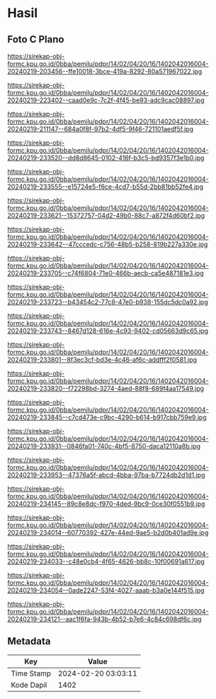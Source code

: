 # Hasil

## Foto C Plano

https://sirekap-obj-formc.kpu.go.id/0bba/pemilu/pdpr/14/02/04/20/16/1402042016004-20240219-203456--ffe10018-3bce-419a-8292-80a571967022.jpg

https://sirekap-obj-formc.kpu.go.id/0bba/pemilu/pdpr/14/02/04/20/16/1402042016004-20240219-223402--caad0e9c-7c2f-4f45-be93-adc9cac08897.jpg

https://sirekap-obj-formc.kpu.go.id/0bba/pemilu/pdpr/14/02/04/20/16/1402042016004-20240219-211147--684a0f8f-97b2-4df5-9f46-721101aedf5f.jpg

https://sirekap-obj-formc.kpu.go.id/0bba/pemilu/pdpr/14/02/04/20/16/1402042016004-20240219-233520--dd8d8645-0102-416f-b3c5-bd9357f3e1b0.jpg

https://sirekap-obj-formc.kpu.go.id/0bba/pemilu/pdpr/14/02/04/20/16/1402042016004-20240219-233555--e15724e5-f6ce-4cd7-b55d-2bb81bb52fe4.jpg

https://sirekap-obj-formc.kpu.go.id/0bba/pemilu/pdpr/14/02/04/20/16/1402042016004-20240219-233621--15372757-04d2-49b0-88c7-a872f4d60bf2.jpg

https://sirekap-obj-formc.kpu.go.id/0bba/pemilu/pdpr/14/02/04/20/16/1402042016004-20240219-233642--47cccedc-c756-48b5-b258-819b227a330e.jpg

https://sirekap-obj-formc.kpu.go.id/0bba/pemilu/pdpr/14/02/04/20/16/1402042016004-20240219-233705--c74f6804-71e0-466b-aecb-ca5e487181e3.jpg

https://sirekap-obj-formc.kpu.go.id/0bba/pemilu/pdpr/14/02/04/20/16/1402042016004-20240219-233723--b43454c2-77c8-47e0-b938-155dc5dc0a92.jpg

https://sirekap-obj-formc.kpu.go.id/0bba/pemilu/pdpr/14/02/04/20/16/1402042016004-20240219-233743--8467d128-616e-4c93-9402-cd05663d9c65.jpg

https://sirekap-obj-formc.kpu.go.id/0bba/pemilu/pdpr/14/02/04/20/16/1402042016004-20240219-233801--8f3ec3cf-bd3e-4c46-af6c-addfff2f0581.jpg

https://sirekap-obj-formc.kpu.go.id/0bba/pemilu/pdpr/14/02/04/20/16/1402042016004-20240219-233820--f72298bd-3274-4aed-88f8-689f4aa17549.jpg

https://sirekap-obj-formc.kpu.go.id/0bba/pemilu/pdpr/14/02/04/20/16/1402042016004-20240219-233845--c7cd473e-c9bc-4290-b614-b917cbb759e9.jpg

https://sirekap-obj-formc.kpu.go.id/0bba/pemilu/pdpr/14/02/04/20/16/1402042016004-20240219-233931--0846fa01-740c-4bf5-8750-daca12110a8b.jpg

https://sirekap-obj-formc.kpu.go.id/0bba/pemilu/pdpr/14/02/04/20/16/1402042016004-20240219-233953--47376a5f-abcd-4bba-97ba-b7724db2d1d1.jpg

https://sirekap-obj-formc.kpu.go.id/0bba/pemilu/pdpr/14/02/04/20/16/1402042016004-20240219-234145--89c8e8dc-f970-4ded-9bc9-0ce30f0551b9.jpg

https://sirekap-obj-formc.kpu.go.id/0bba/pemilu/pdpr/14/02/04/20/16/1402042016004-20240219-234014--60770392-427e-44ed-9ae5-b2d0b401ad9e.jpg

https://sirekap-obj-formc.kpu.go.id/0bba/pemilu/pdpr/14/02/04/20/16/1402042016004-20240219-234033--c48e0cb4-4f65-4626-bb8c-10f00691a617.jpg

https://sirekap-obj-formc.kpu.go.id/0bba/pemilu/pdpr/14/02/04/20/16/1402042016004-20240219-234054--0ade2247-53f4-4027-aaab-b3a0e144f515.jpg

https://sirekap-obj-formc.kpu.go.id/0bba/pemilu/pdpr/14/02/04/20/16/1402042016004-20240219-234121--aac1f6fa-943b-4b52-b7e6-4c84c698df6c.jpg


## Metadata

| Key        | Value               |
| ---------- | ------------------- |
| Time Stamp | 2024-02-20 03:03:11 |
| Kode Dapil | 1402                |



